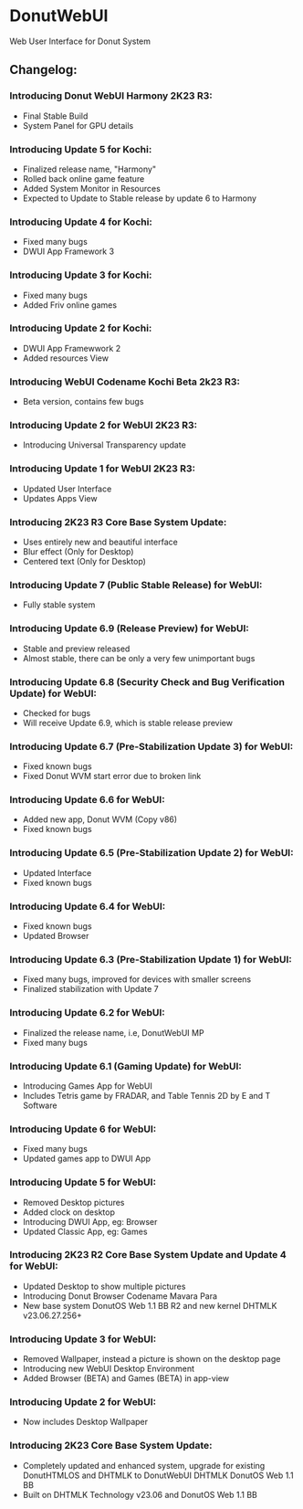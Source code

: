 # DonutWebUI
Web User Interface for Donut System

## Changelog:

### Introducing Donut WebUI Harmony 2K23 R3:
* Final Stable Build
* System Panel for GPU details

### Introducing Update 5 for Kochi:
* Finalized release name, "Harmony"
* Rolled back online game feature
* Added System Monitor in Resources
* Expected to Update to Stable release by update 6 to Harmony

### Introducing Update 4 for Kochi:
* Fixed many bugs
* DWUI App Framework 3

### Introducing Update 3 for Kochi:
* Fixed many bugs
* Added Friv online games

### Introducing Update 2 for Kochi:
* DWUI App Framewwork 2
* Added resources View

### Introducing WebUI Codename Kochi Beta 2k23 R3:
* Beta version, contains few bugs

### Introducing Update 2 for WebUI 2K23 R3:
* Introducing Universal Transparency update

### Introducing Update 1 for WebUI 2K23 R3:
* Updated User Interface
* Updates Apps View

### Introducing 2K23 R3 Core Base System Update:
* Uses entirely new and beautiful interface
* Blur effect (Only for Desktop)
* Centered text (Only for Desktop)

### Introducing Update 7 (Public Stable Release) for WebUI:
* Fully stable system

### Introducing Update 6.9 (Release Preview) for WebUI:
* Stable and preview released
* Almost stable, there can be only a very few unimportant bugs

### Introducing Update 6.8 (Security Check and Bug Verification Update) for WebUI:
* Checked for bugs
* Will receive Update 6.9, which is stable release preview

### Introducing Update 6.7 (Pre-Stabilization Update 3) for WebUI:
* Fixed known bugs
* Fixed Donut WVM start error due to broken link

### Introducing Update 6.6 for WebUI:
* Added new app, Donut WVM (Copy v86)
* Fixed known bugs

### Introducing Update 6.5 (Pre-Stabilization Update 2) for WebUI:
* Updated Interface
* Fixed known bugs

### Introducing Update 6.4 for WebUI:
* Fixed known bugs
* Updated Browser

### Introducing Update 6.3 (Pre-Stabilization Update 1) for WebUI:
* Fixed many bugs, improved for devices with smaller screens
* Finalized stabilization with Update 7

### Introducing Update 6.2 for WebUI:
* Finalized the release name, i.e, DonutWebUI MP
* Fixed many bugs

### Introducing Update 6.1 (Gaming Update) for WebUI:
* Introducing Games App for WebUI
* Includes Tetris game by FRADAR, and Table Tennis 2D by E and T Software

### Introducing Update 6 for WebUI:
* Fixed many bugs
* Updated games app to DWUI App

### Introducing Update 5 for WebUI:
* Removed Desktop pictures
* Added clock on desktop
* Introducing DWUI App, eg: Browser
* Updated Classic App, eg: Games

### Introducing 2K23 R2 Core Base System Update and Update 4 for WebUI:
* Updated Desktop to show multiple pictures
* Introducing Donut Browser Codename Mavara Para
* New base system DonutOS Web 1.1 BB R2 and new kernel DHTMLK v23.06.27.256+

### Introducing Update 3 for WebUI:
* Removed Wallpaper, instead a picture is shown on the desktop page
* Introducing new WebUI Desktop Environment
* Added Browser (BETA) and Games (BETA) in app-view

### Introducing Update 2 for WebUI:
* Now includes Desktop Wallpaper

### Introducing 2K23 Core Base System Update:
* Completely updated and enhanced system, upgrade for existing DonutHTMLOS and DHTMLK to DonutWebUI DHTMLK DonutOS Web 1.1 BB
* Built on DHTMLK Technology v23.06 and DonutOS Web 1.1 BB
